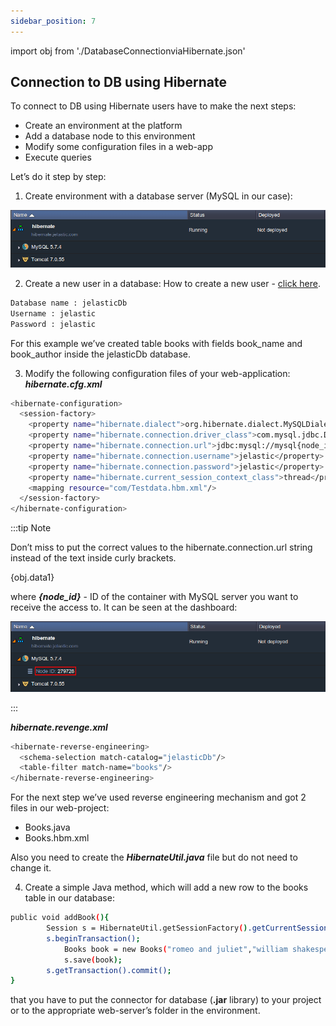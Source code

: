```yaml
---
sidebar_position: 7
---
```


import obj from './DatabaseConnectionviaHibernate.json'

## Connection to DB using Hibernate

To connect to DB using Hibernate users have to make the next steps:

- Create an environment at the platform
- Add a database node to this environment
- Modify some configuration files in a web-app
- Execute queries

Let’s do it step by step:

1. Create environment with a database server (MySQL in our case):

<div style={{
    display:'flex',
    justifyContent: 'center',
    margin: '0 0 1rem 0'
}}>

![Locale Dropdown](./img/DatabaseConnectionviaHibernate/env-created.png)

</div>

2. Create a new user in a database:
   How to create a new user - [click here](/docs/Database/MySQL-MariaDB-Percona/Connection%20to%20Applications/Java%20Connection#java-connection-to-mariadbmysqlpercona).

```bash
Database name : jelasticDb
Username : jelastic
Password : jelastic
```

For this example we’ve created table books with fields book_name and book_author inside the jelasticDb database.

3. Modify the following configuration files of your web-application:
   **_hibernate.cfg.xml_**

```bash
<hibernate-configuration>
  <session-factory>
    <property name="hibernate.dialect">org.hibernate.dialect.MySQLDialect</property>
    <property name="hibernate.connection.driver_class">com.mysql.jdbc.Driver</property>
    <property name="hibernate.connection.url">jdbc:mysql://mysql{node_id}.{your_env_name}.{hoster_domain}:3306/jelasticDb</property>
    <property name="hibernate.connection.username">jelastic</property>
    <property name="hibernate.connection.password">jelastic</property>
    <property name="hibernate.current_session_context_class">thread</property>
    <mapping resource="com/Testdata.hbm.xml"/>
  </session-factory>
</hibernate-configuration>
```

:::tip Note

Don’t miss to put the correct values to the hibernate.connection.url string instead of the text inside curly brackets.

{obj.data1}

where **_{node_id}_** - ID of the container with MySQL server you want to receive the access to. It can be seen at the dashboard:

<div style={{
    display:'flex',
    justifyContent: 'center',
    margin: '0 0 1rem 0'
}}>

![Locale Dropdown](./img/DatabaseConnectionviaHibernate/node-id.png)

</div>

:::

**_hibernate.revenge.xml_**

```bash
<hibernate-reverse-engineering>
  <schema-selection match-catalog="jelasticDb"/>
  <table-filter match-name="books"/>
</hibernate-reverse-engineering>
```

For the next step we’ve used reverse engineering mechanism and got 2 files in our web-project:

- Books.java
- Books.hbm.xml

Also you need to create the **_HibernateUtil.java_** file but do not need to change it.

4. Create a simple Java method, which will add a new row to the books table in our database:

```bash
public void addBook(){
        Session s = HibernateUtil.getSessionFactory().getCurrentSession();
        s.beginTransaction();
            Books book = new Books("romeo and juliet","william shakespeare ");
            s.save(book);
        s.getTransaction().commit();
}
```

that you have to put the connector for database (**.jar** library) to your project or to the appropriate web-server’s folder in the environment.
